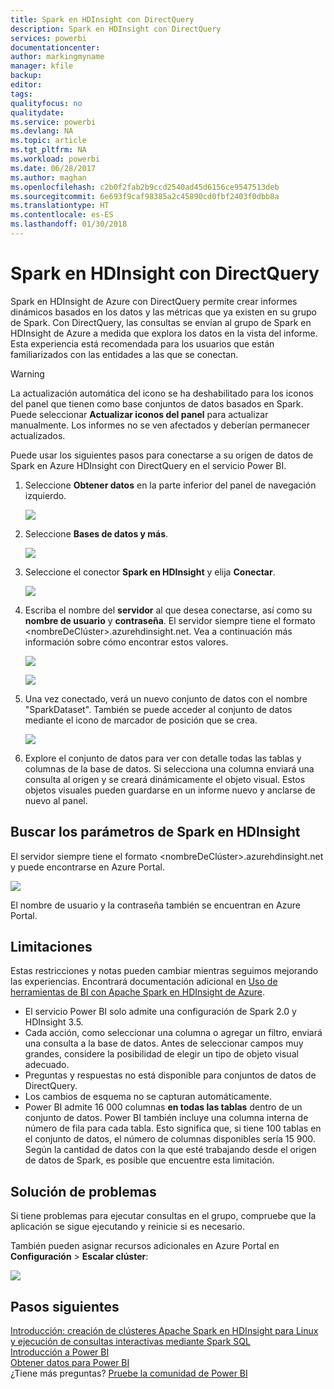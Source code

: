 ```yaml
---
title: Spark en HDInsight con DirectQuery
description: Spark en HDInsight con DirectQuery
services: powerbi
documentationcenter: 
author: markingmyname
manager: kfile
backup: 
editor: 
tags: 
qualityfocus: no
qualitydate: 
ms.service: powerbi
ms.devlang: NA
ms.topic: article
ms.tgt_pltfrm: NA
ms.workload: powerbi
ms.date: 06/28/2017
ms.author: maghan
ms.openlocfilehash: c2b0f2fab2b9ccd2540ad45d6156ce9547513deb
ms.sourcegitcommit: 6e693f9caf98385a2c45890cd0fbf2403f0dbb8a
ms.translationtype: HT
ms.contentlocale: es-ES
ms.lasthandoff: 01/30/2018
---
```

# <a name="spark-on-hdinsight-with-directquery"></a>Spark en HDInsight con DirectQuery
Spark en HDInsight de Azure con DirectQuery permite crear informes dinámicos basados en los datos y las métricas que ya existen en su grupo de Spark. Con DirectQuery, las consultas se envían al grupo de Spark en HDInsight de Azure a medida que explora los datos en la vista del informe. Esta experiencia está recomendada para los usuarios que están familiarizados con las entidades a las que se conectan.

> [!WARNING]
> La actualización automática del icono se ha deshabilitado para los iconos del panel que tienen como base conjuntos de datos basados en Spark. Puede seleccionar **Actualizar iconos del panel** para actualizar manualmente. Los informes no se ven afectados y deberían permanecer actualizados. 
> 
> 

Puede usar los siguientes pasos para conectarse a su origen de datos de Spark en Azure HDInsight con DirectQuery en el servicio Power BI.

1. Seleccione **Obtener datos** en la parte inferior del panel de navegación izquierdo.
   
     ![](media/spark-on-hdinsight-with-direct-connect/spark-getdata.png)
2. Seleccione **Bases de datos y más**.
   
     ![](media/spark-on-hdinsight-with-direct-connect/spark-getdata-databases.png)
3. Seleccione el conector **Spark en HDInsight** y elija **Conectar**.
   
     ![](media/spark-on-hdinsight-with-direct-connect/spark-getdata-databases-connect.png)
4. Escriba el nombre del **servidor** al que desea conectarse, así como su **nombre de usuario** y **contraseña**. El servidor siempre tiene el formato \<nombreDeClúster\>.azurehdinsight.net. Vea a continuación más información sobre cómo encontrar estos valores.
   
     ![](media/spark-on-hdinsight-with-direct-connect/spark-server-name.png)
   
     ![](media/spark-on-hdinsight-with-direct-connect/spark-username.png)
5. Una vez conectado, verá un nuevo conjunto de datos con el nombre "SparkDataset". También se puede acceder al conjunto de datos mediante el icono de marcador de posición que se crea.
   
     ![](media/spark-on-hdinsight-with-direct-connect/spark-dataset.png)
6. Explore el conjunto de datos para ver con detalle todas las tablas y columnas de la base de datos. Si selecciona una columna enviará una consulta al origen y se creará dinámicamente el objeto visual. Estos objetos visuales pueden guardarse en un informe nuevo y anclarse de nuevo al panel.

## <a name="finding-your-spark-on-hdinsight-parameters"></a>Buscar los parámetros de Spark en HDInsight
El servidor siempre tiene el formato \<nombreDeClúster\>.azurehdinsight.net y puede encontrarse en Azure Portal.

![](media/spark-on-hdinsight-with-direct-connect/spark-server-name-parameter.png)

El nombre de usuario y la contraseña también se encuentran en Azure Portal.

## <a name="limitations"></a>Limitaciones
Estas restricciones y notas pueden cambiar mientras seguimos mejorando las experiencias. Encontrará documentación adicional en [Uso de herramientas de BI con Apache Spark en HDInsight de Azure](https://azure.microsoft.com/documentation/articles/hdinsight-apache-spark-use-bi-tools/).

* El servicio Power BI solo admite una configuración de Spark 2.0 y HDInsight 3.5.
* Cada acción, como seleccionar una columna o agregar un filtro, enviará una consulta a la base de datos. Antes de seleccionar campos muy grandes, considere la posibilidad de elegir un tipo de objeto visual adecuado.
* Preguntas y respuestas no está disponible para conjuntos de datos de DirectQuery.
* Los cambios de esquema no se capturan automáticamente.
* Power BI admite 16 000 columnas **en todas las tablas** dentro de un conjunto de datos. Power BI también incluye una columna interna de número de fila para cada tabla. Esto significa que, si tiene 100 tablas en el conjunto de datos, el número de columnas disponibles sería 15 900. Según la cantidad de datos con la que esté trabajando desde el origen de datos de Spark, es posible que encuentre esta limitación.

## <a name="troubleshooting"></a>Solución de problemas
Si tiene problemas para ejecutar consultas en el grupo, compruebe que la aplicación se sigue ejecutando y reinicie si es necesario.

También pueden asignar recursos adicionales en Azure Portal en **Configuración** > **Escalar clúster**:

![](media/spark-on-hdinsight-with-direct-connect/spark-scale.png)

## <a name="next-steps"></a>Pasos siguientes
[Introducción: creación de clústeres Apache Spark en HDInsight para Linux y ejecución de consultas interactivas mediante Spark SQL](https://azure.microsoft.com/documentation/articles/hdinsight-apache-spark-jupyter-spark-sql)  
[Introducción a Power BI](service-get-started.md)  
[Obtener datos para Power BI](service-get-data.md)  
¿Tiene más preguntas? [Pruebe la comunidad de Power BI](http://community.powerbi.com/)

